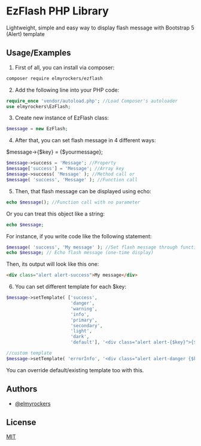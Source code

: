 
# EzFlash PHP Library

Lightweight, simple and easy way to display flash message with Bootstrap 5 (Alert) template




## Usage/Examples
1. First of all, you can install via composer:
```sh
composer require elmyrockers/ezflash
```
2. Add the following line into your PHP code:
```php
require_once 'vendor/autoload.php'; //Load Composer's autoloader
use elmyrockers\EzFlash;
```
3. Create new instance of EzFlash class:
```php
$message = new EzFlash;
```
4. After that, you can set flash message in 4 different ways:

$message->{$key} = {$yourmessage};
```php
$message->success = 'Message'; //Property
$message['success'] = 'Message'; //Array key
$message->success( 'Message' ); //Method call or
$message( 'success', 'Message' ); //Function call
```
5. Then, that flash message can be displayed using echo:
```php
echo $message(); //Function call with no parameter
```
Or you can treat this object like a string:
```php
echo $message;
```
For instance, if you write code like the following statement:
```php
$message( 'success', 'My message' ); //Set flash message through function call
echo $message; // Echo flash message (one-time display)
```
Then, its output will look like this one:
```html
<div class="alert alert-success">My message</div>
```


6. You can set different template for each $key:
```php
$message->setTemplate( ['success',
                        'danger',
                        'warning',
                        'info',
                        'primary',
                        'secondary',
                        'light',
                        'dark',
                        'default'], '<div class="alert alert-{$key}">{$message}</div>' ); //default

//custom template
$message->setTemplate( 'errorInfo', '<div class="alert alert-danger {$key}">{$message}</div>' );
```
You can override default/existing template too with this.

## Authors

- [@elmyrockers](https://www.github.com/elmyrockers)


## License

[MIT](https://choosealicense.com/licenses/mit/)